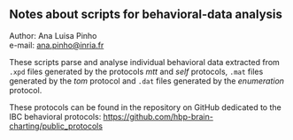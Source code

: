 ## Notes about scripts for behavioral-data analysis

Author: Ana Luisa Pinho  
e-mail: ana.pinho@inria.fr

These scripts parse and analyse individual behavioral data extracted from `.xpd` files generated by the protocols _mtt_ and _self_ protocols, `.mat` files generated by the _tom_ protocol and `.dat` files generated by the _enumeration_ protocol.

These protocols can be found in the repository on GitHub dedicated to the IBC behavioral protocols: https://github.com/hbp-brain-charting/public_protocols
